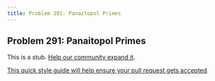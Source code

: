 ```yaml
---
title: Problem 291: Panaitopol Primes
---
```

## Problem 291: Panaitopol Primes

This is a stub. <a href='https://github.com/freecodecamp/guides/tree/master/src/pages/certifications/coding-interview-prep/project-euler/problem-291-panaitopol-primes/index.md' target='_blank' rel='nofollow'>Help our community expand it</a>.

<a href='https://github.com/freecodecamp/guides/blob/master/README.md' target='_blank' rel='nofollow'>This quick style guide will help ensure your pull request gets accepted</a>.

<!-- The article goes here, in GitHub-flavored Markdown. Feel free to add YouTube videos, images, and CodePen/JSBin embeds  -->
